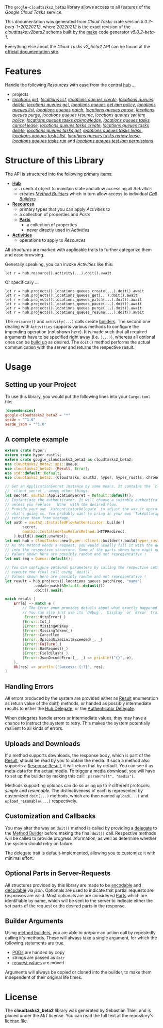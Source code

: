 <!---
DO NOT EDIT !
This file was generated automatically from 'src/generator/templates/api/README.md.mako'
DO NOT EDIT !
-->
The `google-cloudtasks2_beta2` library allows access to all features of the *Google Cloud Tasks* service.

This documentation was generated from *Cloud Tasks* crate version *5.0.2-beta-1+20220212*, where *20220212* is the exact revision of the *cloudtasks:v2beta2* schema built by the [mako](http://www.makotemplates.org/) code generator *v5.0.2-beta-1*.

Everything else about the *Cloud Tasks* *v2_beta2* API can be found at the
[official documentation site](https://cloud.google.com/tasks/).
# Features

Handle the following *Resources* with ease from the central [hub](https://docs.rs/google-cloudtasks2_beta2/5.0.2-beta-1+20220212/google_cloudtasks2_beta2/CloudTasks) ... 

* projects
 * [*locations get*](https://docs.rs/google-cloudtasks2_beta2/5.0.2-beta-1+20220212/google_cloudtasks2_beta2/api::ProjectLocationGetCall), [*locations list*](https://docs.rs/google-cloudtasks2_beta2/5.0.2-beta-1+20220212/google_cloudtasks2_beta2/api::ProjectLocationListCall), [*locations queues create*](https://docs.rs/google-cloudtasks2_beta2/5.0.2-beta-1+20220212/google_cloudtasks2_beta2/api::ProjectLocationQueueCreateCall), [*locations queues delete*](https://docs.rs/google-cloudtasks2_beta2/5.0.2-beta-1+20220212/google_cloudtasks2_beta2/api::ProjectLocationQueueDeleteCall), [*locations queues get*](https://docs.rs/google-cloudtasks2_beta2/5.0.2-beta-1+20220212/google_cloudtasks2_beta2/api::ProjectLocationQueueGetCall), [*locations queues get iam policy*](https://docs.rs/google-cloudtasks2_beta2/5.0.2-beta-1+20220212/google_cloudtasks2_beta2/api::ProjectLocationQueueGetIamPolicyCall), [*locations queues list*](https://docs.rs/google-cloudtasks2_beta2/5.0.2-beta-1+20220212/google_cloudtasks2_beta2/api::ProjectLocationQueueListCall), [*locations queues patch*](https://docs.rs/google-cloudtasks2_beta2/5.0.2-beta-1+20220212/google_cloudtasks2_beta2/api::ProjectLocationQueuePatchCall), [*locations queues pause*](https://docs.rs/google-cloudtasks2_beta2/5.0.2-beta-1+20220212/google_cloudtasks2_beta2/api::ProjectLocationQueuePauseCall), [*locations queues purge*](https://docs.rs/google-cloudtasks2_beta2/5.0.2-beta-1+20220212/google_cloudtasks2_beta2/api::ProjectLocationQueuePurgeCall), [*locations queues resume*](https://docs.rs/google-cloudtasks2_beta2/5.0.2-beta-1+20220212/google_cloudtasks2_beta2/api::ProjectLocationQueueResumeCall), [*locations queues set iam policy*](https://docs.rs/google-cloudtasks2_beta2/5.0.2-beta-1+20220212/google_cloudtasks2_beta2/api::ProjectLocationQueueSetIamPolicyCall), [*locations queues tasks acknowledge*](https://docs.rs/google-cloudtasks2_beta2/5.0.2-beta-1+20220212/google_cloudtasks2_beta2/api::ProjectLocationQueueTaskAcknowledgeCall), [*locations queues tasks cancel lease*](https://docs.rs/google-cloudtasks2_beta2/5.0.2-beta-1+20220212/google_cloudtasks2_beta2/api::ProjectLocationQueueTaskCancelLeaseCall), [*locations queues tasks create*](https://docs.rs/google-cloudtasks2_beta2/5.0.2-beta-1+20220212/google_cloudtasks2_beta2/api::ProjectLocationQueueTaskCreateCall), [*locations queues tasks delete*](https://docs.rs/google-cloudtasks2_beta2/5.0.2-beta-1+20220212/google_cloudtasks2_beta2/api::ProjectLocationQueueTaskDeleteCall), [*locations queues tasks get*](https://docs.rs/google-cloudtasks2_beta2/5.0.2-beta-1+20220212/google_cloudtasks2_beta2/api::ProjectLocationQueueTaskGetCall), [*locations queues tasks lease*](https://docs.rs/google-cloudtasks2_beta2/5.0.2-beta-1+20220212/google_cloudtasks2_beta2/api::ProjectLocationQueueTaskLeaseCall), [*locations queues tasks list*](https://docs.rs/google-cloudtasks2_beta2/5.0.2-beta-1+20220212/google_cloudtasks2_beta2/api::ProjectLocationQueueTaskListCall), [*locations queues tasks renew lease*](https://docs.rs/google-cloudtasks2_beta2/5.0.2-beta-1+20220212/google_cloudtasks2_beta2/api::ProjectLocationQueueTaskRenewLeaseCall), [*locations queues tasks run*](https://docs.rs/google-cloudtasks2_beta2/5.0.2-beta-1+20220212/google_cloudtasks2_beta2/api::ProjectLocationQueueTaskRunCall) and [*locations queues test iam permissions*](https://docs.rs/google-cloudtasks2_beta2/5.0.2-beta-1+20220212/google_cloudtasks2_beta2/api::ProjectLocationQueueTestIamPermissionCall)




# Structure of this Library

The API is structured into the following primary items:

* **[Hub](https://docs.rs/google-cloudtasks2_beta2/5.0.2-beta-1+20220212/google_cloudtasks2_beta2/CloudTasks)**
    * a central object to maintain state and allow accessing all *Activities*
    * creates [*Method Builders*](https://docs.rs/google-cloudtasks2_beta2/5.0.2-beta-1+20220212/google_cloudtasks2_beta2/client::MethodsBuilder) which in turn
      allow access to individual [*Call Builders*](https://docs.rs/google-cloudtasks2_beta2/5.0.2-beta-1+20220212/google_cloudtasks2_beta2/client::CallBuilder)
* **[Resources](https://docs.rs/google-cloudtasks2_beta2/5.0.2-beta-1+20220212/google_cloudtasks2_beta2/client::Resource)**
    * primary types that you can apply *Activities* to
    * a collection of properties and *Parts*
    * **[Parts](https://docs.rs/google-cloudtasks2_beta2/5.0.2-beta-1+20220212/google_cloudtasks2_beta2/client::Part)**
        * a collection of properties
        * never directly used in *Activities*
* **[Activities](https://docs.rs/google-cloudtasks2_beta2/5.0.2-beta-1+20220212/google_cloudtasks2_beta2/client::CallBuilder)**
    * operations to apply to *Resources*

All *structures* are marked with applicable traits to further categorize them and ease browsing.

Generally speaking, you can invoke *Activities* like this:

```Rust,ignore
let r = hub.resource().activity(...).doit().await
```

Or specifically ...

```ignore
let r = hub.projects().locations_queues_create(...).doit().await
let r = hub.projects().locations_queues_get(...).doit().await
let r = hub.projects().locations_queues_patch(...).doit().await
let r = hub.projects().locations_queues_pause(...).doit().await
let r = hub.projects().locations_queues_purge(...).doit().await
let r = hub.projects().locations_queues_resume(...).doit().await
```

The `resource()` and `activity(...)` calls create [builders][builder-pattern]. The second one dealing with `Activities` 
supports various methods to configure the impending operation (not shown here). It is made such that all required arguments have to be 
specified right away (i.e. `(...)`), whereas all optional ones can be [build up][builder-pattern] as desired.
The `doit()` method performs the actual communication with the server and returns the respective result.

# Usage

## Setting up your Project

To use this library, you would put the following lines into your `Cargo.toml` file:

```toml
[dependencies]
google-cloudtasks2_beta2 = "*"
serde = "^1.0"
serde_json = "^1.0"
```

## A complete example

```Rust
extern crate hyper;
extern crate hyper_rustls;
extern crate google_cloudtasks2_beta2 as cloudtasks2_beta2;
use cloudtasks2_beta2::api::Queue;
use cloudtasks2_beta2::{Result, Error};
use std::default::Default;
use cloudtasks2_beta2::{CloudTasks, oauth2, hyper, hyper_rustls, chrono, FieldMask};

// Get an ApplicationSecret instance by some means. It contains the `client_id` and 
// `client_secret`, among other things.
let secret: oauth2::ApplicationSecret = Default::default();
// Instantiate the authenticator. It will choose a suitable authentication flow for you, 
// unless you replace  `None` with the desired Flow.
// Provide your own `AuthenticatorDelegate` to adjust the way it operates and get feedback about 
// what's going on. You probably want to bring in your own `TokenStorage` to persist tokens and
// retrieve them from storage.
let auth = oauth2::InstalledFlowAuthenticator::builder(
        secret,
        oauth2::InstalledFlowReturnMethod::HTTPRedirect,
    ).build().await.unwrap();
let mut hub = CloudTasks::new(hyper::Client::builder().build(hyper_rustls::HttpsConnectorBuilder::new().with_native_roots().https_or_http().enable_http1().enable_http2().build()), auth);
// As the method needs a request, you would usually fill it with the desired information
// into the respective structure. Some of the parts shown here might not be applicable !
// Values shown here are possibly random and not representative !
let mut req = Queue::default();

// You can configure optional parameters by calling the respective setters at will, and
// execute the final call using `doit()`.
// Values shown here are possibly random and not representative !
let result = hub.projects().locations_queues_patch(req, "name")
             .update_mask(&Default::default())
             .doit().await;

match result {
    Err(e) => match e {
        // The Error enum provides details about what exactly happened.
        // You can also just use its `Debug`, `Display` or `Error` traits
         Error::HttpError(_)
        |Error::Io(_)
        |Error::MissingAPIKey
        |Error::MissingToken(_)
        |Error::Cancelled
        |Error::UploadSizeLimitExceeded(_, _)
        |Error::Failure(_)
        |Error::BadRequest(_)
        |Error::FieldClash(_)
        |Error::JsonDecodeError(_, _) => println!("{}", e),
    },
    Ok(res) => println!("Success: {:?}", res),
}

```
## Handling Errors

All errors produced by the system are provided either as [Result](https://docs.rs/google-cloudtasks2_beta2/5.0.2-beta-1+20220212/google_cloudtasks2_beta2/client::Result) enumeration as return value of
the doit() methods, or handed as possibly intermediate results to either the 
[Hub Delegate](https://docs.rs/google-cloudtasks2_beta2/5.0.2-beta-1+20220212/google_cloudtasks2_beta2/client::Delegate), or the [Authenticator Delegate](https://docs.rs/yup-oauth2/*/yup_oauth2/trait.AuthenticatorDelegate.html).

When delegates handle errors or intermediate values, they may have a chance to instruct the system to retry. This 
makes the system potentially resilient to all kinds of errors.

## Uploads and Downloads
If a method supports downloads, the response body, which is part of the [Result](https://docs.rs/google-cloudtasks2_beta2/5.0.2-beta-1+20220212/google_cloudtasks2_beta2/client::Result), should be
read by you to obtain the media.
If such a method also supports a [Response Result](https://docs.rs/google-cloudtasks2_beta2/5.0.2-beta-1+20220212/google_cloudtasks2_beta2/client::ResponseResult), it will return that by default.
You can see it as meta-data for the actual media. To trigger a media download, you will have to set up the builder by making
this call: `.param("alt", "media")`.

Methods supporting uploads can do so using up to 2 different protocols: 
*simple* and *resumable*. The distinctiveness of each is represented by customized 
`doit(...)` methods, which are then named `upload(...)` and `upload_resumable(...)` respectively.

## Customization and Callbacks

You may alter the way an `doit()` method is called by providing a [delegate](https://docs.rs/google-cloudtasks2_beta2/5.0.2-beta-1+20220212/google_cloudtasks2_beta2/client::Delegate) to the 
[Method Builder](https://docs.rs/google-cloudtasks2_beta2/5.0.2-beta-1+20220212/google_cloudtasks2_beta2/client::CallBuilder) before making the final `doit()` call. 
Respective methods will be called to provide progress information, as well as determine whether the system should 
retry on failure.

The [delegate trait](https://docs.rs/google-cloudtasks2_beta2/5.0.2-beta-1+20220212/google_cloudtasks2_beta2/client::Delegate) is default-implemented, allowing you to customize it with minimal effort.

## Optional Parts in Server-Requests

All structures provided by this library are made to be [encodable](https://docs.rs/google-cloudtasks2_beta2/5.0.2-beta-1+20220212/google_cloudtasks2_beta2/client::RequestValue) and 
[decodable](https://docs.rs/google-cloudtasks2_beta2/5.0.2-beta-1+20220212/google_cloudtasks2_beta2/client::ResponseResult) via *json*. Optionals are used to indicate that partial requests are responses 
are valid.
Most optionals are are considered [Parts](https://docs.rs/google-cloudtasks2_beta2/5.0.2-beta-1+20220212/google_cloudtasks2_beta2/client::Part) which are identifiable by name, which will be sent to 
the server to indicate either the set parts of the request or the desired parts in the response.

## Builder Arguments

Using [method builders](https://docs.rs/google-cloudtasks2_beta2/5.0.2-beta-1+20220212/google_cloudtasks2_beta2/client::CallBuilder), you are able to prepare an action call by repeatedly calling it's methods.
These will always take a single argument, for which the following statements are true.

* [PODs][wiki-pod] are handed by copy
* strings are passed as `&str`
* [request values](https://docs.rs/google-cloudtasks2_beta2/5.0.2-beta-1+20220212/google_cloudtasks2_beta2/client::RequestValue) are moved

Arguments will always be copied or cloned into the builder, to make them independent of their original life times.

[wiki-pod]: http://en.wikipedia.org/wiki/Plain_old_data_structure
[builder-pattern]: http://en.wikipedia.org/wiki/Builder_pattern
[google-go-api]: https://github.com/google/google-api-go-client

# License
The **cloudtasks2_beta2** library was generated by Sebastian Thiel, and is placed 
under the *MIT* license.
You can read the full text at the repository's [license file][repo-license].

[repo-license]: https://github.com/Byron/google-apis-rsblob/main/LICENSE.md

